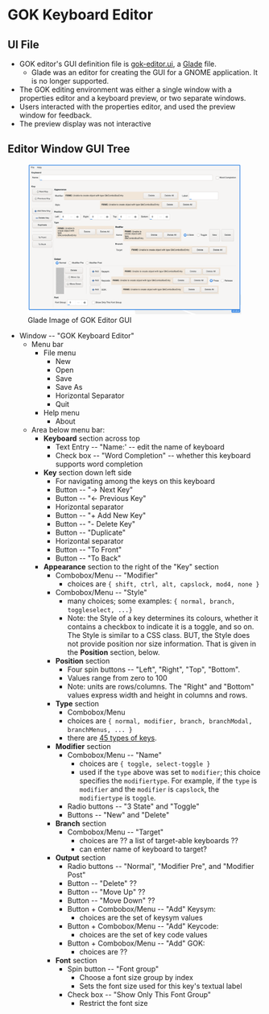 # GOK Keyboard Editor

## UI File

- GOK editor's GUI definition file is [gok-editor.ui](https://gitlab.gnome.org/Archive/gok/-/blob/master/gok-editor.ui), a [Glade](https://en.wikipedia.org/wiki/Glade_Interface_Designer) file.
  - Glade was an editor for creating the GUI for a GNOME application.  It is no longer supported.
- The GOK editing environment was either a single window with a properties editor and a keyboard preview, or two separate windows.
- Users interacted with the properties editor, and used the preview window for feedback.
- The preview display was not interactive

## Editor Window GUI Tree

<figure>
    <img src="./images/GOKEditorGUI.png" alt="GOK Editor GUI">
    <figcaption>Glade Image of GOK Editor GUI</figcaption>
</figure>

- Window -- "GOK Keyboard Editor"
  - Menu bar
    - File menu
      - New
      - Open
      - Save
      - Save As
      - Horizontal Separator
      - Quit
    - Help menu
      - About
  - Area below menu bar:
      - **Keyboard** section across top
         - Text Entry -- "Name:' -- edit the name of keyboard
         - Check box -- "Word Completion" -- whether this keyboard supports word completion
     - **Key** section down left side
         - For navigating among the keys on this keyboard
         - Button -- "-> Next Key"
         - Button -- "<- Previous Key"
         - Horizontal separator
         - Button -- "+ Add New Key"
         - Button -- "- Delete Key"
         - Button -- "Duplicate"
         - Horizontal separator
         - Button -- "To Front"
         - Button -- "To Back"
      - **Appearance** section to the right of the "Key" section
         - Combobox/Menu -- "Modifier"
             - choices are `{ shift, ctrl, alt, capslock, mod4, none }`
         - Combobox/Menu -- "Style"
             - many choices; some examples: `{ normal, branch, toggleselect, ...}`
             - Note: the Style of a key determines its colours, whether it contains a checkbox to indicate it is a toggle, and so on.  The Style is similar to a CSS class.  BUT, the Style does not provide position nor size information.  That is given in the **Position** section, below.
         - **Position** section
             - Four spin buttons -- "Left", "Right", "Top", "Bottom".
             - Values range from zero to 100
             - Note: units are rows/columns.  The "Right" and "Bottom" values express width and height in columns and rows.
          - **Type** section
             - Combobox/Menu
             - choices are `{ normal, modifier, branch, branchModal, branchMenus, ... }`
             - there are [45 types of keys](https://gitlab.gnome.org/Archive/gok/-/blob/master/gok/gok-key.h#L43).
          - **Modifier** section
             - Combobox/Menu -- "Name"
                 - choices are `{ toggle, select-toggle }`
                 - used if the `type` above was set to `modifier`; this choice specifies the `modifiertype`.  For example, if the `type` is `modifier` and the `modifier` is `capslock`, the `modifiertype` is `toggle`.
             - Radio buttons -- "3 State" and "Toggle"
             - Buttons -- "New" and "Delete"
          - **Branch** section
             - Combobox/Menu -- "Target"
                - choices are ?? a list of target-able keyboards ??
                - can enter name of keyboard to target?
          - **Output** section
             -  Radio buttons -- "Normal", "Modifier Pre", and "Modifier Post"
             -  Button -- "Delete" ??
             -  Button -- "Move Up" ??
             -  Button -- "Move Down" ??
             -  Button + Combobox/Menu -- "Add" Keysym:
                 - choices are the set of keysym values 
             -  Button + Combobox/Menu -- "Add" Keycode:
                 - choices are the set of key code values
             -  Button + Combobox/Menu -- "Add" GOK:
                 - choices are ??
          - **Font** section
             - Spin button -- "Font group"  
                 - Choose a font size group by index
                 - Sets the font size used for this key's textual label
             - Check box -- "Show Only This Font Group"
                 - Restrict the font size
